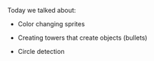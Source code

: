 Today we talked about:

* Color changing sprites

* Creating towers that create objects (bullets)

* Circle detection
